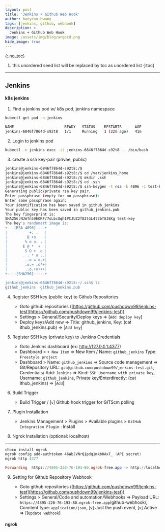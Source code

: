 ```yaml
---
layout: post
title: 'Jenkins + Github Web Hook' 
author: haeyeon.hwang
tags: [jenkins, github, webhook]
description: >
  Jenkins + Github Web Hook 
image: /assets/img/blog/argocd.png
hide_image: true
---
```



{:.no_toc}
1. this unordered seed list will be replaced by toc as unordered list
{:toc}

---

## Jenkins

#### k8s jenkins


1. Find a jenkins pod w/ k8s pod, jenkins namespace

~~~bash
kubectl get pod -n jenkins

NAME                       READY   STATUS    RESTARTS      AGE
jenkins-6846f7864d-s92t8   1/1     Running   1 (22m ago)   41m
~~~

2. Login to jenkins pod

~~~bash
kubectl -n jenkins exec -it jenkins-6846f7864d-s92t8 -- /bin/bash
~~~

3. create a ssh key-pair (privae, public)

~~~bash
jenkins@jenkins-6846f7864d-s92t8:/$
jenkins@jenkins-6846f7864d-s92t8:/$ cd /var/jenkins_home
jenkins@jenkins-6846f7864d-s92t8:/$ mkdir .ssh
jenkins@jenkins-6846f7864d-s92t8:/$ cd .ssh
jenkins@jenkins-6846f7864d-s92t8:/$ ssh-keygen -t rsa -b 4096 -C test-key -f github_jenkins
Generating public/private rsa key pair.
Enter passphrase (empty for no passphrase):
Enter same passphrase again:
Your identification has been saved in github_jenkins
Your public key has been saved in github_jenkins.pub
The key fingerprint is:
SHA256:NJmTn59EOKF/7oLbcUqh1PCJUZ2f82tGL4t7bT8JEKg test-key
The key's randomart image is:
+---[RSA 4096]----+
|          +. .   |
|         B +o    |
|        % o o. . |
|       E @ *  +  |
|        S O +  o |
|       . . * o ..|
|        ..o = o.+|
|        .o.= .o*+|
|        ..o.+o+++|
+----[SHA256]-----+

jenkins@jenkins-6846f7864d-s92t8:~/.ssh$ ls
github_jenkins  github_jenkins.pub
~~~

4. Register SSH key (public key) to Github Repositories

    - Goto github repositories ([https://github.com/pushdown99/jenkins-test](https://github.com/pushdown99/jenkins-test))
    - Settings > General/Security/Deploy keys => [`Add deploy key`]
    - Deploy keys/Add new => Title: github_jenkins, Key: (cat ithub_jenkins.pub) => [`Add key`]

5. Register SSH key (private key) to Jenkins Credentials

    - Goto Jenkins dashboard (ex: http://127.0.0.1:4377)
    - Dashboard > `+ New Item` => New Item / Name: `github_jenkins` Type: `Freestyle project`
    - Dashboard > Name: `github_jenkins` => Source code management => Git/Repository URL: `git@github.com:pushdown99/jenkins-test.git`, Credentials/ Add: `Jenkins` => Kind: `SSH Username with private key`, Username: `github_jenkins`, Private key/Enterdirectly: (cat ithub_jenkins) => [`Add`]

6. Build Trigger

    - Build Trigger / [`v`] Github hook trigger for GITScm polling

7. Plugin Installation

    - Jenkins Management > Plugins > Available plugins > `GitHub Integration Plugin` : Install


8. Ngrok Installation (optional: localhost)

---

~~~powershell
choco install ngrok
ngrok config add-authtoken 46WbJVNrQ1pdq1mkbHAxT_ (API secret)
ngrok http 4377

Forwarding  https://4895-220-76-193-80.ngrok-free.app -> http://localhost:4377            
~~~

9. Setting for Github Repository Webhook

    - Goto github repositories ([https://github.com/pushdown99/jenkins-test](https://github.com/pushdown99/jenkins-test))
    - Settings > General/Code and automation/Webhooks => Payload URL: `https://4895-220-76-193-80.ngrok-free.app`/github-webhook/, Conntent type: `application/json`, [`v`] Just the push event, [`v`] Active => []`Update webhook`]


#### ngrok

~~~console
~~~
